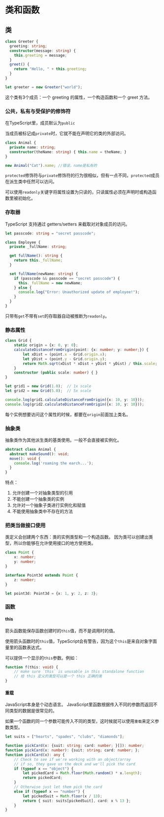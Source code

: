 # 类和函数

## 类

```ts
class Greeter {
  greeting: string;
  constructor(message: string) {
    this.greeting = message;
  }
  greet() {
    return "Hello, " + this.greeting;
  }
}

let greeter = new Greeter("world");
```

这个类有3个成员：一个 greeting 的属性，一个构造函数和一个 greet 方法。

### 公共，私有与受保护的修饰符

在TypeScript里，成员默认为`public`

当成员被标记成`private`时，它就不能在声明它的类的外部访问。

```ts
class Animal {
  private name: string;
  constructor(theName: string) { this.name = theName; }
}

new Animal("Cat").name; //错误，name是私有的
```

`protected`修饰符与`private`修饰符的行为很相似，但有一点不同，`protected`成员在派生类中任然可以访问。

可以使用`readonly`关键字将属性设置为只读的，只读属性必须在声明时或构造函数里被初始化。

### 存取器

TypeScript 支持通过 getters/setters 来截取对对象成员的访问。

```ts
let passcode: string = "secret passcode";

class Employee {
  private _fullName: string;

  get fullName(): string {
    return this._fullName;
  }

  set fullName(newName: string) {
    if (passcode && passcode == "secret passcode") {
      this._fullName = new newName;
    } else {
      console.log("Error: Unauthorized update of employee!");
    }
  }
}
```

只带有`get`不带有`set`的存取器自动被推断为`readonly`。

### 静态属性

```ts
class Grid {
    static origin = {x: 0, y: 0};
    calculateDistanceFromOrigin(point: {x: number; y: number;}) {
        let xDist = (point.x - Grid.origin.x);
        let yDist = (point.y - Grid.origin.y);
        return Math.sqrt(xDist * xDist + yDist * yDist) / this.scale;
    }
    constructor (public scale: number) { }
}

let grid1 = new Grid(1.0);  // 1x scale
let grid2 = new Grid(5.0);  // 5x scale

console.log(grid1.calculateDistanceFromOrigin({x: 10, y: 10}));
console.log(grid2.calculateDistanceFromOrigin({x: 10, y: 10}));
```

每个实例想要访问这个属性的时候，都要在`origin`前面加上类名。

### 抽象类

抽象类作为其他派生类的基类使用。一般不会直接被实例化。

```ts
abstract class Animal {
  abstract makeSound(): void;
  move(): void {
    console.log('roaming the earch...');
  }
}
```

特点：

1. 允许创建一个对抽象类型的引用
2. 不能创建一个抽象类的实例
3. 允许对一个抽象子类进行实例化和赋值
4. 不能使用抽象类中不存在的方法

### 把类当做接口使用

类定义会创建两个东西：类的实例类型和一个构造函数。 因为类可以创建出类型，所以你能够在允许使用接口的地方使用类。

```ts
class Point {
    x: number;
    y: number;
}

interface Point3d extends Point {
    z: number;
}

let point3d: Point3d = {x: 1, y: 2, z: 3};
```

### 函数

#### this

箭头函数能保存函数创建时的`this`值，而不是调用时的值。

使用箭头函数时的`this`值，TypeScript会有警告，因为这个`this`是来自对象字面量里的函数表达式。

可以提供一个显示的`this`参数。例如：

```ts
function f(this: void) {
    // make sure `this` is unusable in this standalone function
    // 给 this 定义的类型可以是一个 this 正确的类
}
```

#### 重载

JavaScript本身是个动态语言。 JavaScript里函数根据传入不同的参数而返回不同类型的数据是很常见的。

如果一个函数的同一个参数可能传入不同的类型，这时候就可以使用`重载`来定义参数类型。

```ts
let suits = ["hearts", "spades", "clubs", "diamonds"];

function pickCard(x: {suit: string; card: number; }[]): number;
function pickCard(x: number): {suit: string; card: number; };
function pickCard(x): any {
    // Check to see if we're working with an object/array
    // if so, they gave us the deck and we'll pick the card
    if (typeof x == "object") {
        let pickedCard = Math.floor(Math.random() * x.length);
        return pickedCard;
    }
    // Otherwise just let them pick the card
    else if (typeof x == "number") {
        let pickedSuit = Math.floor(x / 13);
        return { suit: suits[pickedSuit], card: x % 13 };
    }
}
```
